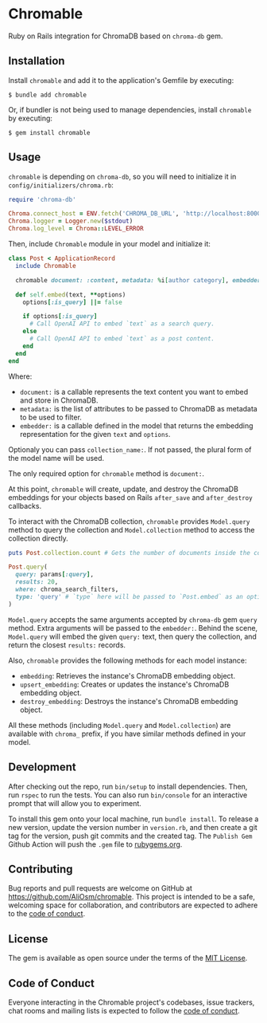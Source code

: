 # Chromable

Ruby on Rails integration for ChromaDB based on `chroma-db` gem.

## Installation

Install `chromable` and add it to the application's Gemfile by executing:

    $ bundle add chromable

Or, if bundler is not being used to manage dependencies, install `chromable` by executing:

    $ gem install chromable

## Usage

`chromable` is depending on `chroma-db`, so you will need to initialize it in `config/initializers/chroma.rb`:

```ruby
require 'chroma-db'

Chroma.connect_host = ENV.fetch('CHROMA_DB_URL', 'http://localhost:8000')
Chroma.logger = Logger.new($stdout)
Chroma.log_level = Chroma::LEVEL_ERROR
```

Then, include `Chromable` module in your model and initialize it:

```ruby
class Post < ApplicationRecord
  include Chromable

  chromable document: :content, metadata: %i[author category], embedder: :embed

  def self.embed(text, **options)
    options[:is_query] ||= false

    if options[:is_query]
      # Call OpenAI API to embed `text` as a search query.
    else
      # Call OpenAI API to embed `text` as a post content.
    end
  end
end
```

Where:
- `document:` is a callable represents the text content you want to embed and store in ChromaDB.
- `metadata:` is the list of attributes to be passed to ChromaDB as metadata to be used to filter.
- `embedder:` is a callable defined in the model that returns the embedding representation for the given `text` and `options`.

Optionaly you can pass `collection_name:`. If not passed, the plural form of the model name will be used.

The only required option for `chromable` method is `document:`.

At this point, `chromable` will create, update, and destroy the ChromaDB embeddings for your objects based on Rails `after_save` and `after_destroy` callbacks.

To interact with the ChromaDB collection, `chromable` provides `Model.query` method to query the collection and `Model.collection` method to access the collection directly.

```ruby
puts Post.collection.count # Gets the number of documents inside the collection. Should always match Post.count.

Post.query(
  query: params[:query],
  results: 20,
  where: chroma_search_filters,
  type: 'query' # `type` here will be passed to `Post.embed` as an option.
)
```

`Model.query` accepts the same arguments accepted by `chroma-db` gem `query` method. Extra arguments will be passed to the `embedder:`. Behind the scene, `Model.query` will embed the given `query:` text, then query the collection, and return the closest `results:` records.

Also, `chromable` provides the following methods for each model instance:

- `embedding`: Retrieves the instance's ChromaDB embedding object.
- `upsert_embedding`: Creates or updates the instance's ChromaDB embedding object.
- `destroy_embedding`: Destroys the instance's ChromaDB embedding object.

All these methods (including `Model.query` and `Model.collection`) are available with `chroma_` prefix, if you have similar methods defined in your model.

## Development

After checking out the repo, run `bin/setup` to install dependencies. Then, run `rspec` to run the tests. You can also run `bin/console` for an interactive prompt that will allow you to experiment.

To install this gem onto your local machine, run `bundle install`. To release a new version, update the version number in `version.rb`, and then create a git tag for the version, push git commits and the created tag. The `Publish Gem` Github Action will push the `.gem` file to [rubygems.org](https://rubygems.org).

## Contributing

Bug reports and pull requests are welcome on GitHub at https://github.com/AliOsm/chromable. This project is intended to be a safe, welcoming space for collaboration, and contributors are expected to adhere to the [code of conduct](https://github.com/[USERNAME]/chromable/blob/main/CODE_OF_CONDUCT.md).

## License

The gem is available as open source under the terms of the [MIT License](https://opensource.org/licenses/MIT).

## Code of Conduct

Everyone interacting in the Chromable project's codebases, issue trackers, chat rooms and mailing lists is expected to follow the [code of conduct](https://github.com/[USERNAME]/chromable/blob/main/CODE_OF_CONDUCT.md).
